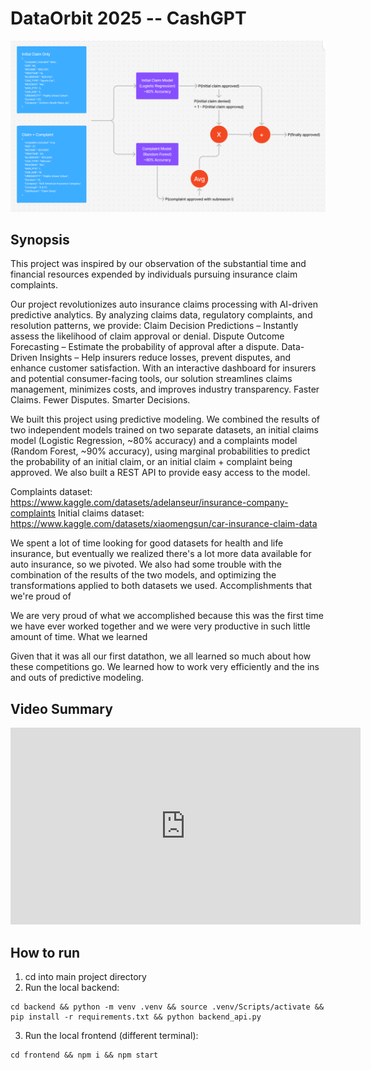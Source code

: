# DataOrbit 2025 -- CashGPT

![Model Diagram](model_diagram.png "Model Diagram")

## Synopsis

This project was inspired by our observation of the substantial time and financial resources expended by individuals pursuing insurance claim complaints.

Our project revolutionizes auto insurance claims processing with AI-driven predictive analytics. By analyzing claims data, regulatory complaints, and resolution patterns, we provide: Claim Decision Predictions – Instantly assess the likelihood of claim approval or denial. Dispute Outcome Forecasting – Estimate the probability of approval after a dispute. Data-Driven Insights – Help insurers reduce losses, prevent disputes, and enhance customer satisfaction. With an interactive dashboard for insurers and potential consumer-facing tools, our solution streamlines claims management, minimizes costs, and improves industry transparency. Faster Claims. Fewer Disputes. Smarter Decisions.

We built this project using predictive modeling. We combined the results of two independent models trained on two separate datasets, an initial claims model (Logistic Regression, ~80% accuracy) and a complaints model (Random Forest, ~90% accuracy), using marginal probabilities to predict the probability of an initial claim, or an initial claim + complaint being approved. We also built a REST API to provide easy access to the model.

Complaints dataset: https://www.kaggle.com/datasets/adelanseur/insurance-company-complaints 
Initial claims dataset: https://www.kaggle.com/datasets/xiaomengsun/car-insurance-claim-data

We spent a lot of time looking for good datasets for health and life insurance, but eventually we realized there's a lot more data available for auto insurance, so we pivoted. We also had some trouble with the combination of the results of the two models, and optimizing the transformations applied to both datasets we used.
Accomplishments that we're proud of

We are very proud of what we accomplished because this was the first time we have ever worked together and we were very productive in such little amount of time.
What we learned

Given that it was all our first datathon, we all learned so much about how these competitions go. We learned how to work very efficiently and the ins and outs of predictive modeling.

## Video Summary

<iframe width="560" height="315" src="https://www.youtube.com/embed/-75TE_8CNmc" frameborder="0" allow="accelerometer; autoplay; clipboard-write; encrypted-media; gyroscope; picture-in-picture" allowfullscreen></iframe>

## How to run

1) cd into main project directory
2) Run the local backend: 
```
cd backend && python -m venv .venv && source .venv/Scripts/activate && pip install -r requirements.txt && python backend_api.py
```
3) Run the local frontend (different terminal): 
```
cd frontend && npm i && npm start
```
